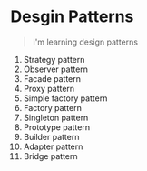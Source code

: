 # Desgin Patterns

> I'm learning design patterns

1. Strategy pattern
2. Observer pattern
3. Facade pattern
4. Proxy pattern
5. Simple factory pattern
6. Factory pattern
7. Singleton pattern
8. Prototype pattern
9. Builder pattern
10. Adapter pattern
11. Bridge pattern
